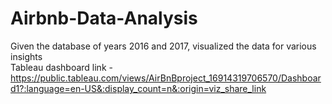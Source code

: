 # Airbnb-Data-Analysis
Given the database of years 2016 and 2017, visualized the data for various insights
<br/>Tableau dashboard link - https://public.tableau.com/views/AirBnBproject_16914319706570/Dashboard1?:language=en-US&:display_count=n&:origin=viz_share_link
